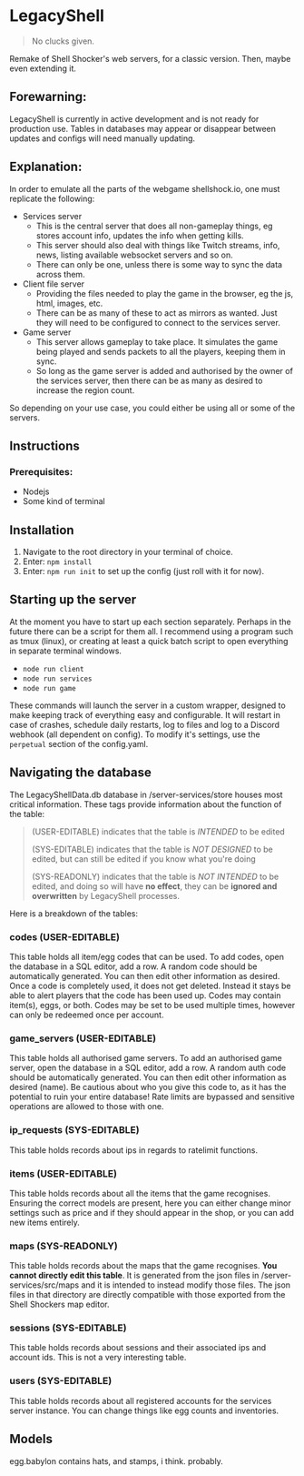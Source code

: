 # LegacyShell
> No clucks given.

Remake of Shell Shocker's web servers, for a classic version. Then, maybe even extending it.

## Forewarning:

LegacyShell is currently in active development and is not ready for production use. Tables in databases may appear or disappear between updates and configs will need manually updating.

## Explanation:
In order to emulate all the parts of the webgame shellshock.io, one must replicate the following:
- Services server
    - This is the central server that does all non-gameplay things, eg stores account info, updates the info when getting kills.
    - This server should also deal with things like Twitch streams, info, news, listing available websocket servers and so on.
    - There can only be one, unless there is some way to sync the data across them.
- Client file server
    - Providing the files needed to play the game in the browser, eg the js, html, images, etc.
    - There can be as many of these to act as mirrors as wanted. Just they will need to be configured to connect to the services server.
- Game server
    - This server allows gameplay to take place. It simulates the game being played and sends packets to all the players, keeping them in sync.
    - So long as the game server is added and authorised by the owner of the services server, then there can be as many as desired to increase the region count.

So depending on your use case, you could either be using all or some of the servers.

## Instructions
### Prerequisites:
- Nodejs
- Some kind of terminal

## Installation
1. Navigate to the root directory in your terminal of choice.
2. Enter: `npm install`
3. Enter: `npm run init` to set up the config (just roll with it for now).

## Starting up the server
At the moment you have to start up each section separately. Perhaps in the future there can be a script for them all. I recommend using a program such as tmux (linux), or creating at least a quick batch script to open everything in separate terminal windows.
- `node run client`
- `node run services`
- `node run game`

These commands will launch the server in a custom wrapper, designed to make keeping track of everything easy and configurable. It will restart in case of crashes, schedule daily restarts, log to files and log to a Discord webhook (all dependent on config). To modify it's settings, use the `perpetual` section of the config.yaml.

## Navigating the database
The LegacyShellData.db database in /server-services/store houses most critical information.
These tags provide information about the function of the table:
> (USER-EDITABLE) indicates that the table is *INTENDED* to be edited 
> 
> (SYS-EDITABLE) indicates that the table is *NOT DESIGNED* to be edited, but can still be edited if you know what you're doing
> 
> (SYS-READONLY) indicates that the table is *NOT INTENDED* to be edited, and doing so will have **no effect**, they can be **ignored and overwritten** by LegacyShell processes.

Here is a breakdown of the tables:
### codes (USER-EDITABLE)
This table holds all item/egg codes that can be used. To add codes, open the database in a SQL editor, add a row. A random code should be automatically generated. You can then edit other information as desired.
Once a code is completely used, it does not get deleted. Instead it stays be able to alert players that the code has been used up.
Codes may contain item(s), eggs, or both.
Codes may be set to be used multiple times, however can only be redeemed once per account.
### game_servers (USER-EDITABLE)
This table holds all authorised game servers. To add an authorised game server, open the database in a SQL editor, add a row. A random auth code should be automatically generated. You can then edit other information as desired (name).
Be cautious about who you give this code to, as it has the potential to ruin your entire database! Rate limits are bypassed and sensitive operations are allowed to those with one.
### ip_requests (SYS-EDITABLE)
This table holds records about ips in regards to ratelimit functions.
### items (USER-EDITABLE)
This table holds records about all the items that the game recognises. Ensuring the correct models are present, here you can either change minor settings such as price and if they should appear in the shop, or you can add new items entirely.
### maps (SYS-READONLY)
This table holds records about the maps that the game recognises. **You cannot directly edit this table**. It is generated from the json files in /server-services/src/maps and it is intended to instead modify those files. The json files in that directory are directly compatible with those exported from the Shell Shockers map editor.
### sessions (SYS-EDITABLE)
This table holds records about sessions and their associated ips and account ids. This is not a very interesting table.
### users (SYS-EDITABLE)
This table holds records about all registered accounts for the services server instance. You can change things like egg counts and inventories.

## Models
egg.babylon contains hats, and stamps, i think. probably.